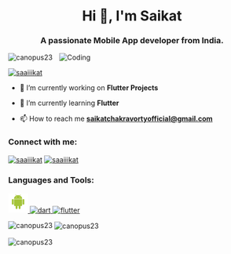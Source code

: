 <h1 align="center">Hi 👋, I'm Saikat</h1>
<h3 align="center">A passionate Mobile App developer from India.</h3>
<img align="right" alt="Coding" width="400" src="https://cdn.dribbble.com/users/1162077/screenshots/3848914/media/7ed7d5ca074b48b328150e5a231e8d1f.gif"


<p align="left"> <img src="https://komarev.com/ghpvc/?username=canopus23&label=Profile%20views&color=0e75b6&style=flat" alt="canopus23" /> </p>

<p align="left"> <a href="https://twitter.com/saaiiikat" target="blank"><img src="https://img.shields.io/twitter/follow/saaiiikat?logo=twitter&style=for-the-badge" alt="saaiiikat" /></a> </p>

- 🔭 I’m currently working on **Flutter Projects**

- 🌱 I’m currently learning **Flutter**

- 📫 How to reach me **saikatchakravortyofficial@gmail.com**

<h3 align="left">Connect with me:</h3>
<p align="left">
<a href="https://twitter.com/saaiiikat" target="blank"><img align="center" src="https://raw.githubusercontent.com/rahuldkjain/github-profile-readme-generator/master/src/images/icons/Social/twitter.svg" alt="saaiiikat" height="30" width="40" /></a>
<a href="https://instagram.com/saaiiikat" target="blank"><img align="center" src="https://raw.githubusercontent.com/rahuldkjain/github-profile-readme-generator/master/src/images/icons/Social/instagram.svg" alt="saaiiikat" height="30" width="40" /></a>
</p>

<h3 align="left">Languages and Tools:</h3>
<p align="left"> <a href="https://developer.android.com" target="_blank" rel="noreferrer"> <img src="https://raw.githubusercontent.com/devicons/devicon/master/icons/android/android-original-wordmark.svg" alt="android" width="40" height="40"/> </a> <a href="https://dart.dev" target="_blank" rel="noreferrer"> <img src="https://www.vectorlogo.zone/logos/dartlang/dartlang-icon.svg" alt="dart" width="40" height="40"/> </a> <a href="https://flutter.dev" target="_blank" rel="noreferrer"> <img src="https://www.vectorlogo.zone/logos/flutterio/flutterio-icon.svg" alt="flutter" width="40" height="40"/> </a> </p>

<p><img align="left" src="https://github-readme-stats.vercel.app/api/top-langs?username=canopus23&show_icons=true&locale=en&layout=compact" alt="canopus23" /></p>

<p>&nbsp;<img align="center" src="https://github-readme-stats.vercel.app/api?username=canopus23&show_icons=true&locale=en" alt="canopus23" /></p>

<p><img align="center" src="https://github-readme-streak-stats.herokuapp.com/?user=canopus23&" alt="canopus23" /></p>
